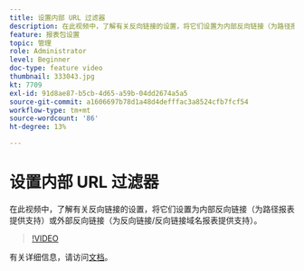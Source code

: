 ```yaml
---
title: 设置内部 URL 过滤器
description: 在此视频中，了解有关反向链接的设置，将它们设置为内部反向链接（为路径报表提供支持）或外部反向链接（为反向链接/反向链接域名报表提供支持）。
feature: 报表包设置
topic: 管理
role: Administrator
level: Beginner
doc-type: feature video
thumbnail: 333043.jpg
kt: 7709
exl-id: 91d8ae87-b5cb-4d65-a59b-04dd2674a5a5
source-git-commit: a1606697b78d1a48d4defffac3a8524cfb7fcf54
workflow-type: tm+mt
source-wordcount: '86'
ht-degree: 13%

---
```


# 设置内部 URL 过滤器

在此视频中，了解有关反向链接的设置，将它们设置为内部反向链接（为路径报表提供支持）或外部反向链接（为反向链接/反向链接域名报表提供支持）。

>[!VIDEO](https://video.tv.adobe.com/v/333043/?quality=12&learn=on)

有关详细信息，请访问[文档](https://experienceleague.adobe.com/docs/analytics/admin/admin-tools/internal-url-filter-admin.html)。
